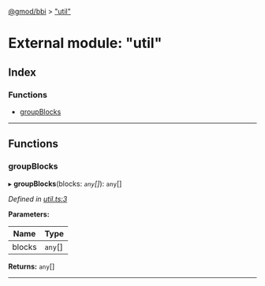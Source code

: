 [@gmod/bbi](../README.md) > ["util"](../modules/_util_.md)

# External module: "util"

## Index

### Functions

* [groupBlocks](_util_.md#groupblocks)

---

## Functions

<a id="groupblocks"></a>

###  groupBlocks

▸ **groupBlocks**(blocks: *`any`[]*): `any`[]

*Defined in [util.ts:3](https://github.com/gmod/bbi-js/blob/e20e58c/src/util.ts#L3)*

**Parameters:**

| Name | Type |
| ------ | ------ |
| blocks | `any`[] |

**Returns:** `any`[]

___


